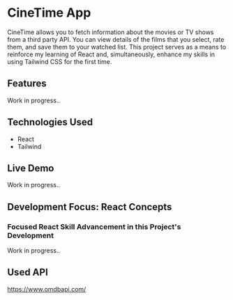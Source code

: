 # CineTime App

CineTime allows you to fetch information about the movies or TV shows from a third party API. You can view details of the films that you select, rate them, and save them to your watched list. This project serves as a means to reinforce my learning of React and, simultaneously, enhance my skills in using Tailwind CSS for the first time.

## Features

 Work in progress..

## Technologies Used

- React
- Tailwind

## Live Demo

Work in progress..

## Development Focus: React Concepts

### Focused React Skill Advancement in this Project's Development

Work in progress..

## Used API

https://www.omdbapi.com/

